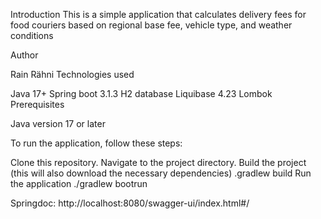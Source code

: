 Introduction
This is a simple application that calculates delivery fees for food couriers based on regional base fee, vehicle type, and weather conditions

Author

Rain Rähni
Technologies used

Java 17+
Spring boot 3.1.3
H2 database
Liquibase 4.23
Lombok
Prerequisites

Java version 17 or later

To run the application, follow these steps:

Clone this repository.
Navigate to the project directory.
Build the project (this will also download the necessary dependencies) .gradlew build
Run the application ./gradlew bootrun

Springdoc:
http://localhost:8080/swagger-ui/index.html#/
